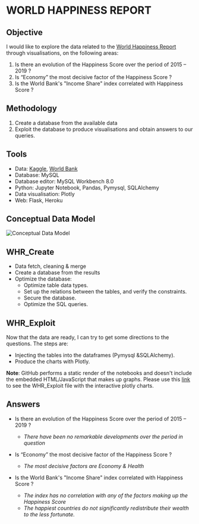 ﻿
# WORLD HAPPINESS REPORT
## Objective
I would like to explore the data related to the [World Happiness Report](https://worldhappiness.report/) through visualisations, on the following areas:
1. Is there an evolution of the Happiness Score over the period of 2015 – 2019 ?
2. Is “Economy” the most  decisive factor of the Happiness Score ?
3. Is the World Bank's "Income Share" index correlated with Happiness Score ?

## Methodology
1. Create a database from the available data
2. Exploit the database to produce visualisations and obtain answers to our queries.

## Tools

 - Data: [Kaggle](https://www.kaggle.com/unsdsn/world-happiness), [World Bank](https://datacatalog.worldbank.org/dataset/world-development-indicators)
 - Database: MySQL
 - Database editor: MySQL Workbench 8.0
 - Python: Jupyter Notebook, Pandas, Pymysql, SQLAlchemy
 - Data visualisation: Plotly
 - Web: Flask, Heroku

## Conceptual Data Model
![Conceptual Data Model](https://i.ibb.co/rkpzkWx/MCD.png)
 
 ## WHR_Create
 
 - Data fetch, cleaning & merge
 - Create a database from the results
 - Optimize the database:
	 - Optimize table data types.
	 - Set up the relations between the tables, and verify the constraints.
	 - Secure the database.
	 - Optimize the SQL queries.

## WHR_Exploit

Now that the data are ready, I can try to get some directions to the questions.
The steps are:
 - Injecting the tables into the dataframes (Pymysql &SQLAlchemy).
 - Produce the charts with Plotly.
 
**Note**: GitHub performs a static render of the notebooks and doesn't include the embedded HTML/JavaScript that makes up graphs. Please use this [link](
https://nbviewer.jupyter.org/github/huy75/WHR/blob/main/WH_Exploit.ipynb) to see the WHR_Exploit file with the interactive plotly charts.

## Answers
 - Is there an evolution of the Happiness Score over the period of 2015 – 2019 ? 
	 - *There have been no remarkable developments over the period in question*
 - Is “Economy” the most  decisive factor of the Happiness Score ?
	- *The most  decisive  factors are Economy & Health*
 
 - Is the World Bank's "Income Share" index correlated with Happiness Score ?
	 - *The index has no correlation with any of the factors making up the Happiness Score*
	 - *The happiest countries do not significantly  redistribute  their  wealth to the less  fortunate.*
